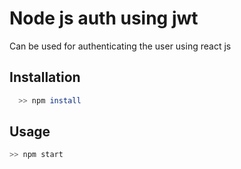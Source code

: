 

# Node js auth using jwt

Can be used for authenticating the user using react js 

## Installation


```bash
  >> npm install
```
## Usage
```bash
>> npm start
```

  
